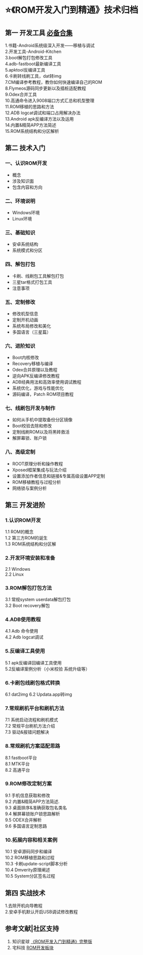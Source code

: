 # ⭐《ROM开发入门到精通》技术归档


## 第一 开发工具   [必备合集](http://tool.itqu.net/?cat=4)  
1.书籍-Android系统级深入开发——移植与调试   
2.开发工具-Android-Kitchen   
3.boot解包打包修改工具   
4.adb-fastboot最新编译工具    
5.apktool反编译工具   
6.卡刷转线刷工具，dat转img   
7.CM编译参考教程，教你如何快速编译自己的ROM    
8.Flymeos源码同步更新以及插桩适配教程   
9.Odex合并工具   
10.高通命令进入9008端口方式汇总和机型整理   
11.ROM移植的思路和方法   
12.ADB logcat调试和端口占用解决办法   
13.Android apk反编译方法以及运用      
14.内置&精简APP方法简述   
15.ROM系统结构和分区解析   


## 第二 技术入门
### 一、认识ROM开发
- 概念  
- 涉及知识面  
- 包含内容和方向  


### 二、环境说明 
-  Windows环境  
-  Linux环境  


### 三、基础知识   
-  安卓系统结构  
-  系统模式和分区    


### 四、解包打包    
-  卡刷、线刷包工具解包打包   
-  三星tar格式打包工具    
-  注意事项  


### 五、定制修改   
-  修改机型信息   
-  定制开机动画   
-  系统布局修改和美化  
-  多国语言（三星篇）   


### 六、进阶知识  
-  Boot内核修改   
-  Recovery移植与编译  
-  Odex合并原理以及教程  
-  逆向APK反编译修改教程    
-  ADB经典用法和高效率使用调试教程  
-  系统优化，游戏与性能优化   
-  源码编译，Patch ROM项目教程    


### 七、线刷包开发与制作   
-  如何从手机中提取备份分区镜像   
-  Boot校验去除和修改   
-  定制线刷ROM以及将黑砖救活   
-  解屏幕锁、账户锁    

### 八、高级定制    
-  ROOT原理分析和操作教程  
-  Xposed框架集成与玩法介绍  
-  设置添加作者信息和链接&专属高级设置APP定制   
-  ROM移植教程与过程分析    
-  网络锁与案例分析   



## 第三 开发进阶   
### 1.认识ROM开发     
1.1 ROM的概念   
1.2 第三方ROM的诞生    
1.3 ROM系统结构和分区解   

### 2.开发环境安装和准备  
2.1  Windows     
2.2  Linux    
  
### 3.ROM解包打包方法  
3.1 常规system userdata解包打包   
3.2  Boot recovery解包   
 
### 4.ADB使用教程   
4.1  Adb 命令使用    
4.2  Adb logcat调试   

### 5.反编译工具使用  
5.1  apk反编译回编译工具使用    
5.2反编译案例分析（小米校验 系统升级等）   

### 6.卡刷包线刷包格式转换  
6.1 dat2img
6.2 Updata.app转img   

### 7.常规刷机平台和刷机方法   
7.1 系统启动流程和刷机模式  
7.2 常规平台刷机方法介绍   
7.3 驱动&报错问题解决   

### 8.常规刷机方案适配思路   
8.1 fastboot平台    
8.1 MTK平台   
8.2 高通平台  

### 9.ROM修改定制方案   
9.1 手机信息获取和修改  
9.2 内置&精简APP方法简述.   
9.3 桌面排序&准确获取包名类名  
9.4 解屏幕锁账户锁思路解析   
9.5 ODEX合并解析   
9.6 多国语言定制思路   

### 10.拓展内容和相关案例
10.1 安卓源码同步和编译     
10.2 ROM移植思路和过程    
10.3 卡刷update-script脚本分析   
10.4 Dmverity原理阐述   
10.5 System分区签名过程   

## 第四  实战技术  
1.去除开机向导教程     
2.安卓手机默认开启USB调试修改教程       

## 参考文献|社区支持
1. 知识星球 [《ROM开发入门到精通》完整版](https://t.zsxq.com/jdN0o)  
2. 宅科技 [ROM开发板块](http://bbs.zecoki.com/forum.php?mod=forumdisplay&fid=70)             